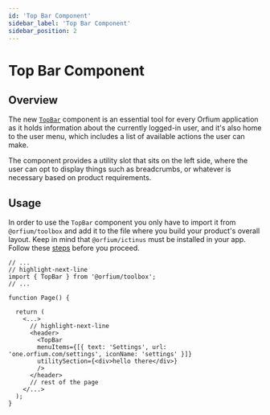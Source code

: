 ```yaml
---
id: 'Top Bar Component'
sidebar_label: 'Top Bar Component'
sidebar_position: 2
---
```


# Top Bar Component

## Overview

The new [`TopBar`](../../../api/Components/TopBar.mdx) component is an essential tool for every Orfium application as it holds information about the currently
logged-in user, and it's also home to the user menu, which includes a list of available actions the user can make.

The component provides a utility slot that sits on the left side, where the user can opt to display things such as
breadcrumbs, or whatever is necessary based on product requirements.

## Usage

In order to use the `TopBar` component you only have to import it from `@orfium/toolbox` and add it to the file where you build your product's overall layout.
Keep in mind that `@orfium/ictinus` must be installed in your app. Follow these [steps](https://ictinus.herokuapp.com/?path=/story/guide-getting-started--page) before you proceed.

```tsx
// ...
// highlight-next-line
import { TopBar } from '@orfium/toolbox';
// ...

function Page() {

  return (
    <...>
      // highlight-next-line
      <header>
        <TopBar
        menuItems={[{ text: 'Settings', url: 'one.orfium.com/settings', iconName: 'settings' }]}
        utilitySection={<div>hello there</div>}
        />
      </header>
      // rest of the page
    </...>
  );
}
```
